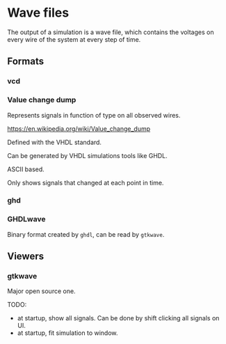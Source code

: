 # Wave files

The output of a simulation is a wave file, which contains the voltages on every wire of the system at every step of time.

## Formats

### vcd

### Value change dump

Represents signals in function of type on all observed wires.

<https://en.wikipedia.org/wiki/Value_change_dump>

Defined with the VHDL standard.

Can be generated by VHDL simulations tools like GHDL.

ASCII based.

Only shows signals that changed at each point in time.

### ghd

### GHDLwave

Binary format created by `ghdl`, can be read by `gtkwave`.

## Viewers

### gtkwave

Major open source one.

TODO:

- at startup, show all signals. Can be done by shift clicking all signals on UI.
- at startup, fit simulation to window.
